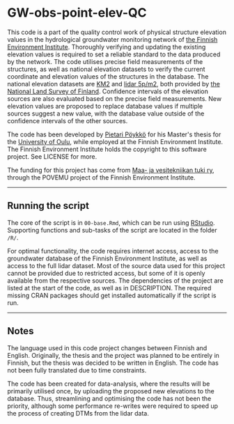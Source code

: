 # GW-obs-point-elev-QC

This code is a part of the quality control work of physical structure elevation values in the hydrological groundwater monitoring network of [the Finnish Environment Institute](https://www.syke.fi/en-US).
Thoroughly verifying and updating the existing elevation values is required to set a reliable standard to the data produced by the network. 
The code utilises precise field measurements of the structures, as well as national elevation datasets to verify the current coordinate and elevation values of the structures in the database.
The national elevation datasets are [KM2](https://www.maanmittauslaitos.fi/en/maps-and-spatial-data/datasets-and-interfaces/product-descriptions/elevation-model-2-m) and [lidar 5p/m2](https://www.maanmittauslaitos.fi/en/maps-and-spatial-data/datasets-and-interfaces/product-descriptions/laser-scanning-data-5-p), both provided by [the National Land Survey of Finland](https://www.maanmittauslaitos.fi/en).
Confidence intervals of the elevation sources are also evaluated based on the precise field measurements.
New elevation values are proposed to replace database values if multiple sources suggest a new value, with the database value outside of the confidence intervals of the other sources.

The code has been developed by [Pietari Pöykkö](https://orcid.org/0009-0000-1214-5336) for his Master's thesis for the [University of Oulu](https://www.oulu.fi/en), while employed at the Finnish Environment Institute.
The Finnish Environment Institute holds the copyright to this software project. See LICENSE for more.

The funding for this project has come from [Maa- ja vesitekniikan tuki ry](https://mvtt.fi/), through the POVEMU project of the Finnish Environment Institute.

---
## Running the script
The core of the script is in `00-base.Rmd`, which can be run using [RStudio](https://posit.co/download/rstudio-desktop/). Supporting functions and sub-tasks of the script are located in the folder `/R/`.

For optimal functionality, the code requires internet access, access to the groundwater database of the Finnish Environment Institute, as well as access to the full lidar dataset.
Most of the source data used for this project cannot be provided due to restricted access, but some of it is openly available from the respective sources.
The dependencies of the project are listed at the start of the code, as well as in DESCRIPTION. The required missing CRAN packages should get installed automatically if the script is run.

---
## Notes
The language used in this code project changes between Finnish and English. Originally, the thesis and the project was planned to be entirely in Finnish, but the thesis was decided to be written in English. The code has not been fully translated due to time constraints.

The code has been created for data-analysis, where the results will be primarily utilised once, by uploading the proposed new elevations to the database.
Thus, streamlining and optimising the code has not been the priority, although some performance re-writes were required to speed up the process of creating DTMs from the lidar data.

